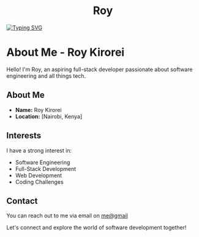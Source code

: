<h1 align="center">Roy</h1>

[![Typing SVG](https://readme-typing-svg.herokuapp.com?font=Fira+Code&pause=1000&color=30c5d8&random=false&width=435&lines=Hi+there+%2C+I'm+a+developer+.;I+also+play+guitar+;I'm+from+Kenya)](https://git.io/typing-svg)

# About Me - Roy Kirorei

Hello! I'm Roy, an aspiring full-stack developer passionate about software engineering and all things tech.

## About Me

- **Name:** Roy Kirorei
- **Location:** [Nairobi, Kenya]

## Interests

I have a strong interest in:

- Software Engineering
- Full-Stack Development
- Web Development
- Coding Challenges

## Contact

You can reach out to me via email on [me@gmail](mailto:kirorei04@gmail.com)

Let's connect and explore the world of software development together!
<!--
**Rohhelion/Rohhelion** is a ✨ _special_ ✨ repository because its `README.md` (this file) appears on your GitHub profile.

Here are some ideas to get you started:

- 🔭 I’m currently working on ...
- 🌱 I’m currently learning ...
- 👯 I’m looking to collaborate on ...
- 🤔 I’m looking for help with ...
- 💬 Ask me about ...
- 📫 How to reach me: ...
- 😄 Pronouns: ...
- ⚡ Fun fact: ...
-->
